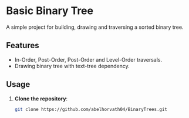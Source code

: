 # **Basic Binary Tree**

A simple project for building, drawing and traversing a sorted binary tree.

## **Features**
- In-Order, Post-Order, Post-Order and Level-Order traversals.
- Drawing binary tree with text-tree dependency.

## **Usage**
1. **Clone the repository**:
   ```bash
   git clone https://github.com/abelhorvath04/BinaryTrees.git

